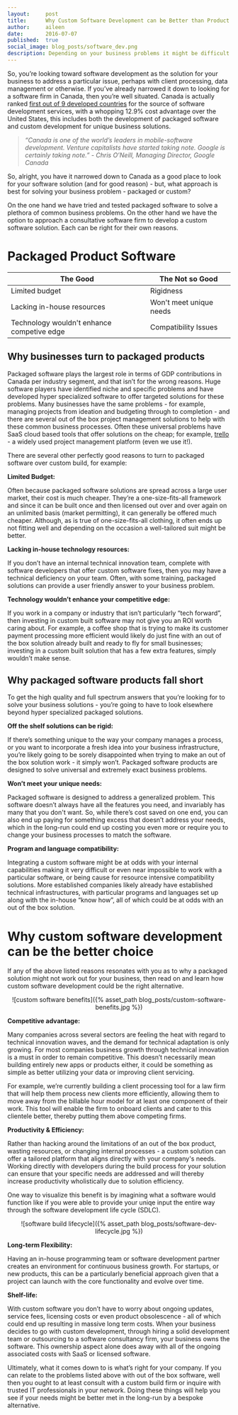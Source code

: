 ```yaml
---
layout:     post
title:      Why Custom Software Development can be Better than Product Solutions
author:     aileen
date:       2016-07-07
published:  true
social_image: blog_posts/software_dev.png
description: Depending on your business problems it might be difficult to know whether you should go with a custom build or an out of the box solution. Learn when one might be better than the other.
---
```


So, you’re looking toward software development as the solution for your business to address a particular issue, perhaps with client processing, data management or otherwise.  If you’ve already narrowed it down to looking for a software firm in Canada, then you’re well situated.  Canada is actually ranked [first out of 9 developed countries](http://international.gc.ca/investors-investisseurs/sector-secteurs/software-logiciel.aspx?lang=eng) for the source of software development services, with a whopping 12.9% cost advantage over the United States, this includes both the development of packaged software and custom development for unique business solutions. 

<!--more-->

>*“Canada is one of the world’s leaders in mobile-software development. Venture capitalists have started taking note. Google is certainly taking note.”* - 
*Chris O’Neill, Managing Director, Google Canada*

So, alright, you have it narrowed down to Canada as a good place to look for your software solution (and for good reason) - but, what approach is best for solving your business problem - packaged or custom?   

On the one hand we have tried and tested packaged software to solve a plethora of common business problems. On the other hand we have the option to approach a consultative software firm to develop a custom software solution. Each can be right for their own reasons. 

# **Packaged Product Software**

<center>

|    The Good   |   The Not so Good    |
|---|---|
| Limited budget  |   Rigidness  |    
|  Lacking in-house resources |             Won't meet unique needs    |   
|   Technology wouldn't enhance competive edge |      Compatibility Issues         |

</center>

## **Why businesses turn to packaged products**

Packaged software plays the largest role in terms of GDP contributions in Canada per industry segment, and that isn’t for the wrong reasons.  Huge software players have identified niche and specific problems and have developed hyper specialized software to offer targeted solutions for these problems.  Many businesses have the same problems - for example, managing projects from ideation and budgeting through to completion - and there are several out of the box project management solutions to help with these common business processes.  Often these universal problems have SaaS cloud based tools that offer solutions on the cheap; for example, [trello](https://en.wikipedia.org/wiki/Trello) - a widely used project management platform (even we use it!).   

There are several other perfectly good reasons to turn to packaged software over custom build, for example: 

**Limited Budget:** 

Often because packaged software solutions are spread across a large user market, their cost is much cheaper. They’re a one-size-fits-all framework and since it can be built once and then licensed out over and over again on an unlimited basis (market permitting), it can generally be offered much cheaper. Although, as is true of one-size-fits-all clothing, it often ends up not fitting well and depending on the occasion a well-tailored suit might be better.

**Lacking in-house technology resources:** 

If you don’t have an internal technical innovation team, complete with software developers that offer custom software fixes, then you may have a technical deficiency on your team.  Often, with some training, packaged solutions can provide a user friendly answer to your business problem.

**Technology wouldn’t enhance your competitive edge:**  

If you work in a company or industry that isn’t particularly “tech forward”, then investing in custom built software may not give you an ROI worth caring about. For example, a coffee shop that is trying to make its customer payment processing more efficient would likely do just fine with an out of the box solution already built and ready to fly for small businesses; investing in a custom built solution that has a few extra features, simply wouldn’t make sense. 

## **Why packaged software products fall short**

To get the high quality and full spectrum answers that you’re looking for to solve your business solutions - you’re going to have to look elsewhere beyond hyper specialized packaged solutions.  

**Off the shelf solutions can be rigid:** 

If there’s something unique to the way your company manages a process, or you want to incorporate a fresh idea into your business infrastructure, you’re likely going to be sorely disappointed when trying to make an out of the box solution work - it simply won’t.  Packaged software products are designed to solve universal and extremely exact business problems. 

**Won’t meet your unique needs:** 

Packaged software is designed to address a generalized problem.  This software doesn’t always have all the features you need, and invariably has many that you don't want.  So, while there’s cost saved on one end, you can also end up paying for something excess that doesn’t address your needs, which in the long-run could end up costing you even more or require you to change your business processes to match the software.   

**Program and language compatibility:** 

Integrating a custom software might be at odds with your internal capabilities making it very difficult or even near impossible to work with a particular software, or being cause for resource intensive compatibility solutions. More established companies likely already have established technical infrastructures, with particular programs and languages set up along with the in-house “know how”, all of which could be at odds with an out of the box solution.  

# **Why custom software development can be the better choice**

If any of the above listed reasons resonates with you as to why a packaged solution might not work out for your business, then read on and learn how custom software development could be the right alternative.  

<center>![custom software benefits]({% asset_path blog_posts/custom-software-benefits.jpg %})</center>

**Competitive advantage:**

Many companies across several sectors are feeling the heat with regard to technical innovation waves, and the demand for technical adaptation is only growing. For most companies business growth through technical innovation is a must in order to remain competitive. This doesn’t necessarily mean building entirely new apps or products either, it could be something as simple as better utilizing your data or improving client servicing. 

For example, we’re currently building a client processing tool for a law firm that will help them process new clients more efficiently, allowing them to move away from the billable hour model for at least one component of their work. This tool will enable the firm to onboard clients and cater to this clientele better, thereby putting them above competing firms. 

**Productivity & Efficiency:** 

Rather than hacking around the limitations of an out of the box product, wasting resources, or changing internal processes - a custom solution can offer a tailored platform that aligns directly with your company's needs. Working directly with developers during the build process for your solution can ensure that your specific needs are addressed and will thereby increase productivity wholistically due to solution efficiency. 

One way to visualize this benefit is by imagining what a software would function like if you were able to provide your uniqe input the entire way through the software development life cycle (SDLC).

<center>![software build lifecycle]({% asset_path blog_posts/software-dev-lifecycle.jpg %})</center>

**Long-term Flexibility:**

Having an in-house programming team or software development partner creates an environment for continuous business growth. For startups, or new products, this can be a particularly beneficial approach given that a project can launch with the core functionality and evolve over time. 

**Shelf-life:**

With custom software you don’t have to worry about ongoing updates, service fees, licensing costs or even product obsolescence - all of which could end up resulting in massive long term costs. When your business decides to go with custom development, through hiring a solid development team or outsourcing to a software consultancy firm, your business owns the software. This ownership aspect alone does away with all of the ongoing associated costs with SaaS or licensed software. 

Ultimately, what it comes down to is what’s right for your company. If you can relate to the problems listed above with out of the box software, well then you ought to at least consult with a custom build firm or inquire with trusted IT professionals in your network. Doing these things will help you see if your needs might be better met in the long-run by a bespoke alternative. 



